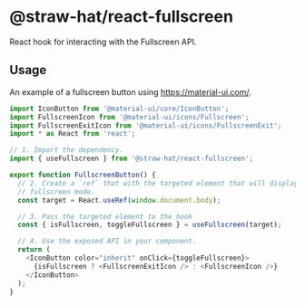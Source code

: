 # @straw-hat/react-fullscreen

React hook for interacting with the Fullscreen API.

## Usage

An example of a fullscreen button using https://material-ui.com/.

```typescript jsx
import IconButton from '@material-ui/core/IconButton';
import FullscreenIcon from '@material-ui/icons/Fullscreen';
import FullscreenExitIcon from '@material-ui/icons/FullscreenExit';
import * as React from 'react';

// 1. Import the dependency.
import { useFullscreen } from '@straw-hat/react-fullscreen';

export function FullscreenButton() {
  // 2. Create a `ref` that with the targeted element that will display in
  // fullscreen mode.
  const target = React.useRef(window.document.body);

  // 3. Pass the targeted element to the hook
  const { isFullscreen, toggleFullscreen } = useFullscreen(target);

  // 4. Use the exposed API in your component.
  return (
    <IconButton color="inherit" onClick={toggleFullscreen}>
      {isFullscreen ? <FullscreenExitIcon /> : <FullscreenIcon />}
    </IconButton>
  );
}
```

